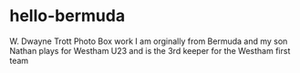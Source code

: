 # hello-bermuda
W. Dwayne Trott Photo Box work
I am orginally from Bermuda and my son Nathan plays for Westham U23 and is the 3rd keeper for the Westham first team

